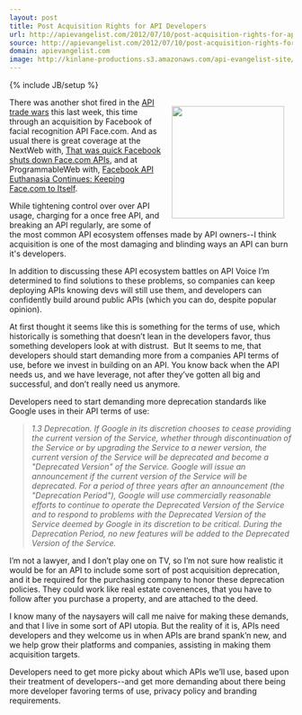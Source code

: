 ```yaml
---
layout: post
title: Post Acquisition Rights for API Developers
url: http://apievangelist.com/2012/07/10/post-acquisition-rights-for-api-developers/
source: http://apievangelist.com/2012/07/10/post-acquisition-rights-for-api-developers/
domain: apievangelist.com
image: http://kinlane-productions.s3.amazonaws.com/api-evangelist-site/blog/face-com-logo.jpeg
---
```

{% include JB/setup %}<p><p><img style="padding: 15px;" src="http://kinlane-productions.s3.amazonaws.com/api-evangelist/face/face-com-logo.jpeg" alt="" width="200" align="right" /></p>
<p>There was another shot fired in the <a title="API Trade Wars" href="http://www.apievangelist.com/2012/06/29/the-api-economy-welcomes-its-early-trade-wars/">API trade wars</a> this last week, this time through an acquisition by Facebook of facial recognition API Face.com.   And as usual there is great coverage at the NextWeb with, <a href="http://thenextweb.com/facebook/2012/07/07/that-was-quick-facebook-shuts-down-face-com-apis-kills-klik-app-enrages-developers/">That was quick Facebook shuts down Face.com APIs</a>, and at ProgrammableWeb with, <a title="Facebook API Euthanasia Continues: Keeping Face.com to Itself" href="http://blog.programmableweb.com/2012/07/07/facebook-api-euthanasia-continues-keeping-face-com-to-itself/">Facebook API Euthanasia Continues: Keeping Face.com to Itself</a>.</p>
<p>While tightening control over over API usage, charging for a once free API, and breaking an API regularly, are some of the most common API ecosystem offenses made by API owners--I think acquisition is one of the most damaging and blinding ways an API can burn it's developers.</p>
<p>In addition to discussing these API ecosystem battles on <a title="API Voice">API Voice</a> I&rsquo;m determined to find solutions to these problems, so companies can keep deploying APIs knowing devs will still use them, and developers can confidently build around public APIs (which you can do, despite popular opinion).</p>
<p>At first thought it seems like this is something for the terms of use, which historically is something that doesn&rsquo;t lean in the developers favor, thus something developers look at with distrust. &nbsp;But It seems to me, that developers should start demanding more from a companies API terms of use, before we invest in building on an API.  You know back when the API needs us, and we have leverage, not after they&rsquo;ve gotten all big and successful, and don&rsquo;t really need us anymore.</p>
<p>Developers need to start demanding more deprecation standards like Google uses in their API terms of use:</p>
<blockquote><em>1.3 Deprecation. If Google in its discretion chooses to cease providing the current version of the Service, whether through discontinuation of the Service or by upgrading the Service to a newer version, the current version of the Service will be deprecated and become a "Deprecated Version" of the Service. Google will issue an announcement if the current version of the Service will be deprecated. For a period of three years after an announcement (the "Deprecation Period"), Google will use commercially reasonable efforts to continue to operate the Deprecated Version of the Service and to respond to problems with the Deprecated Version of the Service deemed by Google in its discretion to be critical. During the Deprecation Period, no new features will be added to the Deprecated Version of the Service.</em></blockquote>
<p>I&rsquo;m not a lawyer, and I don&rsquo;t play one on TV, so I&rsquo;m not sure how realistic it would be for an API to include some sort of post acquisition deprecation, and it be required for the purchasing company to honor these deprecation policies.  They could work like real estate covenences, that you have to follow after you purchase a property, and are attached to the deed.</p>
<p>I know many of the naysayers will call me naive for making these demands, and that I live in some sort of API utopia.  But the reality of it is,  APIs need developers and they welcome us in when APIs are brand spank&rsquo;n new, and we help grow their platforms and companies, assisting in making them acquisition targets.</p>
<p>Developers need to get more picky about which APIs we&rsquo;ll use, based upon their treatment of developers--and get more demanding about there being more developer favoring terms of use, privacy policy and branding requirements.</p></p>
